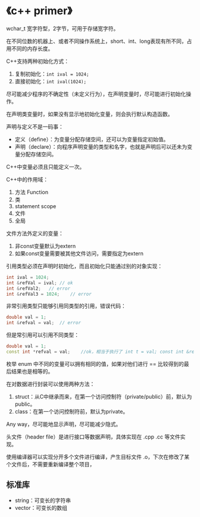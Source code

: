 # 《c++ primer》

wchar_t 宽字符型，2字节，可用于存储宽字符。

在不同位数的机器上、或者不同操作系统上，short、int、long表现有所不同，占用不同的内存长度。

C++支持两种初始化方式：

1. 复制初始化：`int ival = 1024;`
2. 直接初始化：`int ival(1024);`

尽可能减少程序的不确定性（未定义行为），在声明变量时，尽可能进行初始化操作。

在声明类变量时，如果没有显示地初始化变量，则会执行默认构造函数。

声明与定义不是一码事：

- 定义（define）：为变量分配存储空间，还可以为变量指定初始值。
- 声明（declare）：向程序声明变量的类型和名字，也就是声明后可以还未为变量分配存储空间。

C++中变量必须且只能定义一次。

C++中的作用域：

1. 方法 Function
2. 类
3. statement scope
4. 文件
5. 全局

文件方法外定义的变量：

1. 非const变量默认为extern
2. 如果const变量需要被其他文件访问，需要指定为extern

引用类型必须在声明时初始化，而且初始化只能通过别的对象实现：

```cpp
int ival = 1024;
int &refVal = ival; // ok
int &refVal2;   // error
int &refVal3 = 1024;    // error
```

非常引用类型只能够引用同类型的引用，错误代码：

```cpp
double val = 1;
int &refval = val;  // error
```

但是常引用可以引用不同类型：

```cpp
double val = 1;
const int *refval = val;    //ok，相当于执行了 int t = val; const int &refval = t;
```

枚举 enum 中不同的变量可以拥有相同的值，如果对他们进行 == 比较得到的最后结果也是相等的。

在对数据进行封装可以使用两种方法：

1. struct：从C中继承而来，在第一个访问控制符（private/public）前，默认为public。
2. class：在第一个访问控制符前，默认为private。

Any way，尽可能地显示声明，尽可能减少隐式。

头文件（header file）是进行接口等数据声明，具体实现在 .cpp .cc 等文件实现。

使用编译器可以实现分开多个文件进行编译，产生目标文件 .o，下次在修改了某个文件后，不需要重新编译整个项目，

## 标准库

- string：可变长的字符串
- vector：可变长的数组

